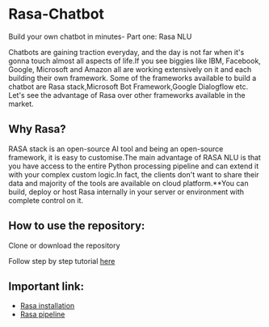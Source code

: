 # Rasa-Chatbot
Build your own chatbot in minutes- Part one: Rasa NLU

Chatbots are gaining traction everyday, and the day is not far when it's gonna touch almost all aspects of life.If you see biggies like IBM, Facebook, Google, Microsoft and Amazon all are working extensively on it and each building their own framework.
Some of the frameworks available to build a chatbot are Rasa stack,Microsoft Bot Framework,Google Dialogflow etc. Let's see the advantage of Rasa over other frameworks available in the market.

## Why Rasa?
RASA stack is an open-source AI tool and being an open-source framework, it is easy to customise.The main advantage of RASA NLU is that you have access to the entire Python processing pipeline and can extend it with your complex custom logic.In fact, the clients don't want to share their data and majority of the tools are available on cloud platform.**You can build, deploy or host Rasa internally in your server or environment with complete control on it.

## How to use the repository:
Clone or download the repository

Follow step by step tutorial [here](https://medium.com/@vaishnavikodai/build-your-own-conversational-chatbot-in-minutes-part-one-rasa-nlu-13df39601032)

## Important link:
- [Rasa installation ](https://rasa.com/docs/rasa/user-guide/installation/) 
- [Rasa pipeline](https://rasa.com/docs/rasa/nlu/choosing-a-pipeline/)
